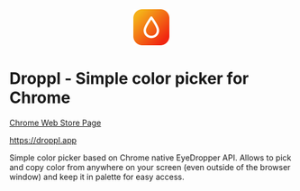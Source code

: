<div style="text-align:center">
  <img width="64" height="64" src="apps/web/public/android-chrome-512x512.png" />
</div>

# Droppl - Simple color picker for Chrome

[Chrome Web Store Page](https://chrome.google.com/webstore/detail/droppl/fippmihelmgjffaaelmikjiikapeheoa)

https://droppl.app

Simple color picker based on Chrome native EyeDropper API. Allows to pick and copy color from anywhere on your screen (even outside of the browser window) and keep it in palette for easy access.
